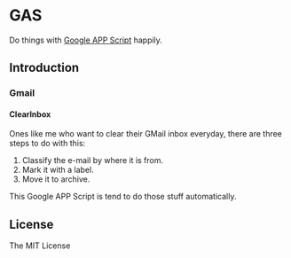 GAS
===

Do things with [Google APP Script](http://script.google.com) happily.

## Introduction

### Gmail

#### ClearInbox

Ones like me who want to clear their GMail inbox everyday, there are three steps to do with this:

1. Classify the e-mail by where it is from.
2. Mark it with a label.
3. Move it to archive.

This Google APP Script is tend to do those stuff automatically.

## License

The MIT License
